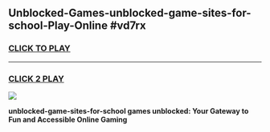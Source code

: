 
## Unblocked-Games-unblocked-game-sites-for-school-Play-Online #vd7rx
<h3>
<a href="https://news.freeplayer.one?title=unblocked-game-sites-for-school&ref=3">CLICK TO PLAY</a></h3>
<hr>

<h3>
<a href="https://news.freeplayer.one?title=unblocked-game-sites-for-school&ref=3">CLICK 2 PLAY</a>
  
</h3>

<a href="https://news.freeplayer.one?title=unblocked-game-sites-for-school&ref=3"><img src="https://clearcache.store/games.png"></a>


**unblocked-game-sites-for-school games unblocked: Your Gateway to Fun and Accessible Online Gaming**
